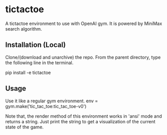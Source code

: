 # tictactoe
A tictactoe environment to use with OpenAI gym. It is powered by MiniMax search algorithm. 

## Installation (Local)
Clone/(download and unarchive) the repo. From the parent directory, type the following line in the terminal.

pip install -e tictactoe

## Usage
Use it like a regular gym environment.
env = gym.make('tic_tac_toe:tic_tac_toe-v0')

Note that, the render method of this environment works in 'ansi' mode and returns a string. Just print the string to get a visualization of the current state of the game. 
